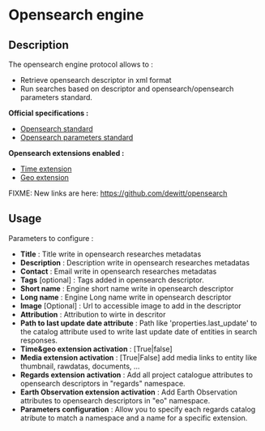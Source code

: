 # Opensearch engine

## Description

The opensearch engine protocol allows to :
 - Retrieve opensearch descriptor in xml format
 - Run searches based on descriptor and opensearch/opensearch parameters standard.

 **Official specifications :**
 - [Opensearch standard](http://www.opensearch.org/Specifications/OpenSearch/1.1)
 - [Opensearch  parameters standard](http://www.opensearch.org/Specifications/OpenSearch/Extensions/Parameter/1.0/Draft_2)
 
 **Opensearch extensions enabled :**
 - [Time extension](http://www.opensearch.org/Specifications/OpenSearch/Extensions/Time/1.0/Draft_1)
 - [Geo extension](http://www.opensearch.org/Specifications/OpenSearch/Extensions/Geo/1.0/Draft_1)
 
FIXME: New links are here: https://github.com/dewitt/opensearch

## Usage

 Parameters to configure :
 - **Title** : Title write in opensearch researches metadatas
 - **Description** : Description write in opensearch researches metadatas
 - **Contact** : Email write in opensearch researches metadatas
 - **Tags** [optional] : Tags added in opensearch descriptor.
 - **Short name** : Engine short name write in opensearch descriptor
 - **Long name** : Engine Long name write in opensearch descriptor
 - **Image** [Optional] : Url to accessible image to add in the descriptor
 - **Attribution** : Attribution to wirte in descritor
 - **Path to last update date attribute** : Path like 'properties.last_update' to the catalog attribute used to write last update date of entities in search responses.
 - **Time&geo extension activation** : [True|false] 
 - **Media extension activation** : [True|False] add media links to entity like thumbnail, rawdatas, documents, ...
 - **Regards extension activation** : Add all project catalogue attributes to opensearch descriptors in "regards" namespace.
 - **Earth Observation extension activation** : Add Earth Observation attributes to opensearch descriptors in "eo" namespace.
 - **Parameters configuration** : Allow you to specify each regards catalog atribute to match a namespace and a name for a specific extension.